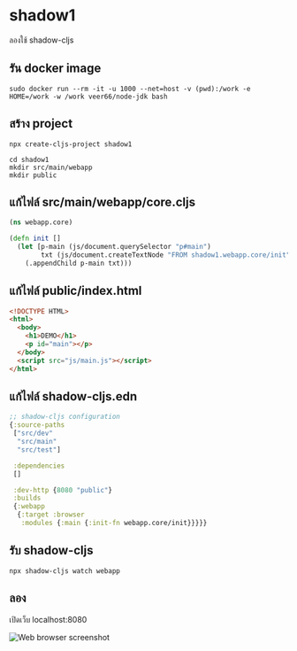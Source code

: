 # shadow1

ลองใช้ shadow-cljs 

## รัน docker image

```
sudo docker run --rm -it -u 1000 --net=host -v (pwd):/work -e HOME=/work -w /work veer66/node-jdk bash
```

## สร้าง project 

```
npx create-cljs-project shadow1
```

```
cd shadow1
mkdir src/main/webapp
mkdir public
```

## แก้ไฟล์ src/main/webapp/core.cljs

```Clojure
(ns webapp.core)

(defn init []
  (let [p-main (js/document.querySelector "p#main")
        txt (js/document.createTextNode "FROM shadow1.webapp.core/init")]
    (.appendChild p-main txt)))
``` 

## แก้ไฟล์ public/index.html


```HTML
<!DOCTYPE HTML>
<html>
  <body>
    <h1>DEMO</h1>
    <p id="main"></p>
  </body>
  <script src="js/main.js"></script>
</html>
```

## แก้ไฟล์ shadow-cljs.edn

```Clojure
;; shadow-cljs configuration
{:source-paths
 ["src/dev"
  "src/main"
  "src/test"]

 :dependencies
 []

 :dev-http {8080 "public"}
 :builds
 {:webapp
  {:target :browser
   :modules {:main {:init-fn webapp.core/init}}}}}

```

## รับ shadow-cljs

```
npx shadow-cljs watch webapp
```

## ลอง

เปิดเว็บ localhost:8080

![Web browser screenshot](https://file.veer66.rocks/pic/shadow1.png)

